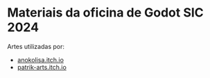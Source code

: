 # Materiais da oficina de Godot SIC 2024

Artes utilizadas por: 
- [anokolisa.itch.io](https://anokolisa.itch.io/sidescroller-pixelart-sprites-asset-pack-forest-16x16)
- [patrik-arts.itch.io](https://patrik-arts.itch.io/tileset-templates)
